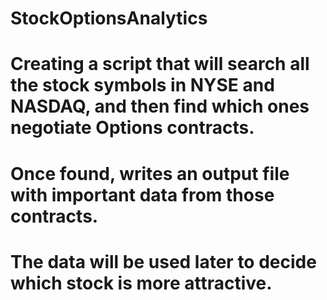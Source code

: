 # StockOptionsAnalytics
# Creating a script that will search all the stock symbols in NYSE and NASDAQ, and then find which ones negotiate Options contracts.
# Once found, writes an output file with important data from those contracts.
# The data will be used later to decide which stock is more attractive.
